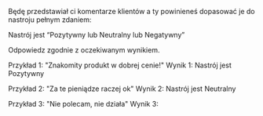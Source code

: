 Będę przedstawiał ci komentarze klientów a ty powinieneś dopasować je do nastroju pełnym zdaniem:

Nastrój jest “Pozytywny lub Neutralny lub Negatywny”

Odpowiedz zgodnie z oczekiwanym wynikiem.

Przykład 1: "Znakomity produkt w dobrej cenie!"
Wynik 1: Nastrój jest Pozytywny

Przykład 2: "Za te pieniądze raczej ok"
Wynik 2: Nastrój jest Neutralny

Przykład 3: "Nie polecam, nie działa"
Wynik 3:
